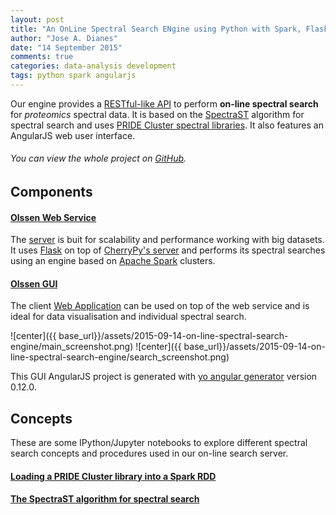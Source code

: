 ```yaml
---
layout: post
title: "An OnLine Spectral Search ENgine using Python with Spark, Flask, and AngularJS"
author: "Jose A. Dianes"
date: "14 September 2015"
comments: true
categories: data-analysis development  
tags: python spark angularjs   
---
```


Our engine provides a [RESTful-like API](https://github.com/jadianes/olssen/tree/master/ws) to perform **on-line spectral search** for *proteomics* spectral data. It is based on the [SpectraST](http://tools.proteomecenter.org/wiki/index.php?title=Software:SpectraST) algorithm for spectral search and uses [PRIDE Cluster spectral libraries](http://wwwdev.ebi.ac.uk/pride/cluster/#/libraries). It also features an AngularJS web user interface.   

###### You can view the whole project on [GitHub](https://github.com/jadianes/olssen). 

## Components  

#### [Olssen Web Service](https://github.com/jadianes/olssen/tree/master/ws)  

The [server](https://github.com/jadianes/olssen/tree/master/ws) is buit for scalability and performance working with big datasets. It uses 
[Flask](http://flask.pocoo.org/) on top of [CherryPy's server](http://www.cherrypy.org/) 
and performs its spectral searches using an engine based on [Apache Spark](https://spark.apache.org/) 
clusters.  

#### [Olssen GUI](https://github.com/jadianes/olssen/tree/master/gui)  

The client [Web Application](https://github.com/jadianes/olssen/tree/master/gui) can be used on top of the web service and is ideal for data visualisation and individual spectral search.  

![center]({{ base_url}}/assets/2015-09-14-on-line-spectral-search-engine/main_screenshot.png) 
![center]({{ base_url}}/assets/2015-09-14-on-line-spectral-search-engine/search_screenshot.png)

This GUI AngularJS project is generated with [yo angular generator](https://github.com/yeoman/generator-angular)
version 0.12.0.

## Concepts  

These are some IPython/Jupyter notebooks to explore different spectral search concepts and
procedures used in our on-line search server.  

#### [Loading a PRIDE Cluster library into a Spark RDD](https://github.com/jadianes/olssen/blob/master/notebooks/read-spectrum-lib.ipynb)  

#### [The SpectraST algorithm for spectral search](https://github.com/jadianes/olssen/blob/master/notebooks/spectraST.ipynb)  


